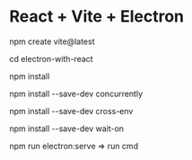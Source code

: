 # React + Vite + Electron

npm create vite@latest

cd electron-with-react

npm install

npm install --save-dev concurrently

npm install --save-dev cross-env

npm install --save-dev wait-on

npm run electron:serve => run cmd
